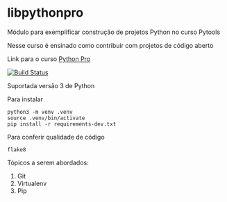 # libpythonpro
Módulo para exemplificar construção de projetos Python no curso Pytools

Nesse curso é ensinado como contribuir com projetos de código aberto

Link para o curso [Python Pro](https://pythonpro.com.br/)

[![Build Status](https://app.travis-ci.com/L-teles594/libpythonpro.svg?branch=main)](https://app.travis-ci.com/L-teles594/libpythonpro)

Suportada versão 3 de Python

Para instalar

```console
python3 -m venv .venv
source .venv/bin/activate
pip install -r requirements-dev.txt
```

Para conferir qualidade de código

```console
flake8
```

Tópicos a serem abordados:
 1. Git
 2. Virtualenv
 3. Pip